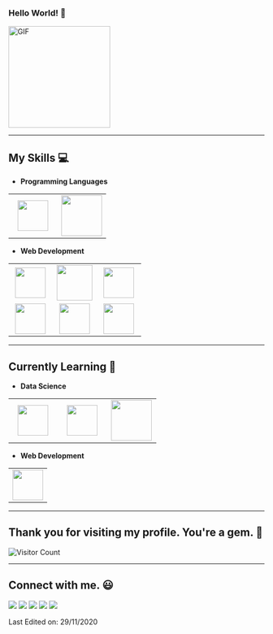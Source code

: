    ###   Hello World! :yellow_heart:
<img alt="GIF" src="https://www.baque.com/wp-content/uploads/2016/08/leer-con-un-buen-cafe.jpg" width = 200/>

<hr>

## My Skills :computer:

- **Programming Languages**
<table>
<tbody>
 <tr>
<td align="center" width="50%">
<img height=60px src="https://www.vectorlogo.zone/logos/python/python-ar21.svg"> 
</td>

<td align="center" width="50%">
<img height=80px src="https://raw.githubusercontent.com/isocpp/logos/master/cpp_logo.png"> 
</td>

</tr>

</tbody>
</table>


- **Web Development**
<table>
<tbody>
 <tr>
<td align="center" width="33%">
<img height=60px src="https://www.vectorlogo.zone/logos/w3_html5/w3_html5-ar21.svg"> 
</td>

<td align="center" width="33%">
<img height=70px src="https://1000logos.net/wp-content/uploads/2020/09/CSS-Logo.png"> 
</td>

<td align="center" width="33%">
<img height=60px src="https://www.vectorlogo.zone/logos/getbootstrap/getbootstrap-ar21.svg"> 
</td>

</tr>

 <tr>
<td align="center" width="33%">
<img height=60px src="https://www.vectorlogo.zone/logos/javascript/javascript-ar21.svg"> 
</td>

<td align="center" width="33%">
<img height=60px src="https://www.vectorlogo.zone/logos/postgresql/postgresql-ar21.svg"> 
</td>

<td align="center" width="33%">
<img height=60px src="https://www.vectorlogo.zone/logos/mysql/mysql-ar21.svg"> 
</td>

</tr>

</tbody>
</table>

<hr>

## Currently Learning :beginner:

- **Data Science**

<table>
<tbody>
 <tr>
<td align="center" width="33%">
<img height=60px src="https://www.vectorlogo.zone/logos/numpy/numpy-ar21.svg"> 
</td>

<td align="center" width="33%">
<img height=60px src="https://upload.wikimedia.org/wikipedia/commons/e/ed/Pandas_logo.svg"> 
</td>

<td align="center" width="33%">
<img height=80px src="https://www.vectorlogo.zone/logos/opencv/opencv-ar21.svg"> 
</td>
</tr>

</tbody>
</table>

- **Web Development**
<table>
<tbody>
 <tr>
<td align="center" width="100%">
<img height=60px src="https://www.vectorlogo.zone/logos/djangoproject/djangoproject-ar21.svg"> 
</td>

</tr>

</tbody>
</table>


<hr>

## Thank you for visiting my profile. You're a gem. :gem:

![Visitor Count](https://profile-counter.glitch.me/EmmadiDivyaSrujana/count.svg)

<hr>

## Connect with me. :smiley:

<p>
<a href="https://github.com/EmmadiDivyaSrujana"><img src="https://img.shields.io/badge/-Emmadi_Divya_Srujana-black?logo=github&style=flat-square"/></a>
<a href="https://www.linkedin.com/in/emmadi-divya-srujana-19baa0182/"><img src="https://img.shields.io/badge/-Emmadi_Divya_Srujana-blue?logo=linkedin&style=flat-square"></a>
<a href="https://instagram.com/divyasrujana?igshid=esstkghnur2d"><img src="https://img.shields.io/badge/-Divya_Srujana-pink?logo=instagram&style=flat-square"/></a>
<a href="mailto:edsrujana1@gmail.com"><img src="https://img.shields.io/badge/-edsrujana1@gmail.com-black?logo=gmail&style=flat-square"/></a>
<a href="https://twitter.com/divya_emmadi"><img src="https://img.shields.io/badge/-divya__emmadi-blue?logo=twitter&style=flat-square"/></a>
</p>



Last Edited on: 29/11/2020
